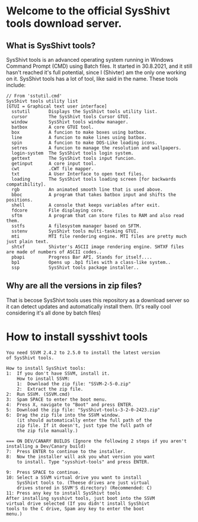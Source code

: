 # Welcome to the official SysShivt tools download server.
## What is SysShivt tools?
SysShivt tools is an advanced operating system running in Windows Command Prompt (CMD) using Batch files. It started in 30.8.2021, and it still hasn't reached it's full potential, since I (Shivter) am the only one working on it.
SysShivt tools has a lot of tool, like said in the name. These tools include:
```
// From 'sstutil.cmd'
SysShivt tools utility list
[GTUI = Graphical text user interface]
  sstutil       Displays the SysShivt tools utility list.
  cursor        The SysShivt tools Cursor GTUI.
  window        SysShivt tools window manager.
  batbox        A core GTUI tool.
  box           A funcion to make boxes using batbox.
  line          A funcion to make lines using batbox.
  spin          A funcion to make DOS-Like loading icons.
  setres        A funcion to manage the resolution and wallpapers.
  login-system  The SysShivt tools login system.
  gettext       The SysShivt tools input funcion.
  getinput      A core input tool.
  cwt           .CWT file mapper.
  txt           A User Interface to open text files.
  loading       The SysShivt tools loading screen [for backwards compatibility].
  rgb           An animated smooth line that is used above.
  bboc          A program that takes batbox input and shifts the positions.
  shell         A console that keeps variables after exit.
  fdcore        File displaying core.
  sftm          A program that can store files to RAM and also read them.
  sstfs         A filesystem manager based on SFTM.
  sstenv        SysShivt tools multi-tasking GTUI.
  mti           MTI file rendering engine. MTI files are pretty much just plain text.
  shtxf         Shivter's ASCII image rendering engine. SHTXF files are made of numbers of ASCII codes..
  pbapi         Progress Bar API. Stands for itself....
  bp1           Opens up .bp1 files with a class-like system..
  ssp           SysShivt tools package installer..
```
## Why are all the versions in zip files?
That is becose SysShivt tools uses this repository as a download server so it can detect updates and automatically install them. (It's really cool considering it's all done by batch files)

# How to install sysshivt tools
```
You need SSVM 2.4.2 to 2.5.0 to install the latest version
of SysShivt tools.

How to install SysShivt tools:
1:  If you don't have SSVM, install it.
    How to install SSVM:
    1:  Download the zip file: "SSVM-2-5-0.zip"
    2:  Extract the zip file.
2:  Run SSVM. (SSVM.cmd)
3:  Spam SPACE to enter the boot menu.
4:  Press X, navigate to "Boot" and press ENTER.
5:  Download the zip file: "SysShivt-tools-3-2-0-2423.zip"
6:  Drag the zip file into the SSVM window.
    (it should automatically enter the full path of the
    zip file. If it doesn't, just type the full path of
    the zip file manually.)

=== ON DEV/CANARY BUILDS (Ignore the following 2 steps if you aren't installing a Dev/Canary build)
7:  Press ENTER to continue to the installer.
8:  Now the installer will ask you what version you want
    to install. Type "sysshivt-tools" and press ENTER.

9:  Press SPACE to continue.
10: Select a SSVM virtual drive you want to install
    SysShivt tools to. (Theese drives are just virtual
    drives stored in SSVM'S directory) (Recommended: C)
11: Press any key to install SysShivt tools
After installing sysshivt tools, just boot into the SSVM
virtual drive selected (If you didn't install SysShivt
tools to the C drive, Spam any key to enter the boot
menu.)
